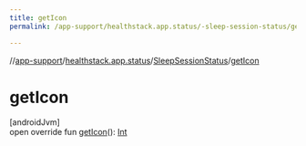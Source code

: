```yaml
---
title: getIcon
permalink: /app-support/healthstack.app.status/-sleep-session-status/get-icon.html

---
```

//[app-support](../../../index.html)/[healthstack.app.status](../index.html)/[SleepSessionStatus](index.html)/[getIcon](get-icon.html)



# getIcon



[androidJvm]\
open override fun [getIcon](get-icon.html)(): [Int](https://kotlinlang.org/api/latest/jvm/stdlib/kotlin/-int/index.html)




